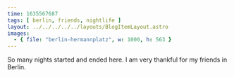 ```yaml
---
time: 1635567687
tags: [ berlin, friends, nightlife ]
layout: ../../../../../layouts/BlogItemLayout.astro
images:
  - { file: "berlin-hermannplatz", w: 1000, h: 563 }
---
```


So many nights started and ended here. I am very thankful for my friends in Berlin.
